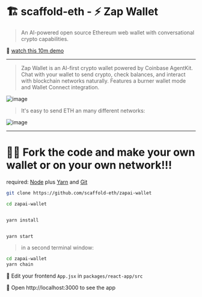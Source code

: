 # 🏗 scaffold-eth - ⚡ Zap Wallet

> An AI-powered open source Ethereum web wallet with conversational crypto capabilities.

🎥 [watch this 10m demo](https://youtu.be/lYRd1k1RBAQ)

---

> Zap Wallet is an AI-first crypto wallet powered by Coinbase AgentKit. Chat with your wallet to send crypto, check balances, and interact with blockchain networks naturally. Features a burner wallet mode and Wallet Connect integration.

![image](https://user-images.githubusercontent.com/2653167/153722202-5368187d-4189-499e-94a3-1ee41596f445.png)

> It's easy to send ETH an many different networks:

![image](https://user-images.githubusercontent.com/2653167/153722191-e0e99867-2724-489d-a2a6-d471a580cc24.png)

---

# 🏃‍♀️ Fork the code and make your own wallet or on your own network!!!

required: [Node](https://nodejs.org/dist/latest-v12.x/) plus [Yarn](https://classic.yarnpkg.com/en/docs/install/) and [Git](https://git-scm.com/downloads)

```bash
git clone https://github.com/scaffold-eth/zapai-wallet

cd zapai-wallet
```

```bash

yarn install

```

```bash

yarn start

```

> in a second terminal window:

```bash
cd zapai-wallet
yarn chain

```

📝 Edit your frontend `App.jsx` in `packages/react-app/src`

📱 Open http://localhost:3000 to see the app
